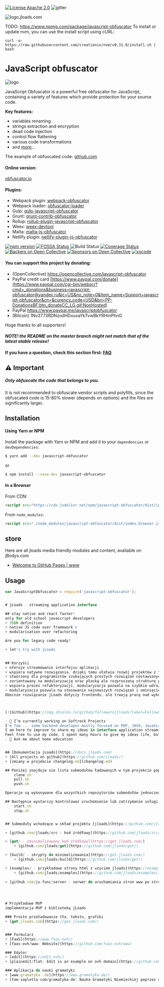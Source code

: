 [![License Apache 2.0](https://img.shields.io/badge/License-Apache%202.0-blue.svg?style=true)](http://www.apache.org/licenses/LICENSE-2.0)
![gitter](https://badges.gitter.im/Join%20Chat.svg)

![logo.jloads.com](https://logo.jloads.com/6/cover.png)

TODO:
https://www.npmjs.com/package/javascript-obfuscator
To install or update nvm, you can use the install script using cURL:

    curl -o- https://raw.githubusercontent.com/creationix/nvm/v0.31.0/install.sh | bash


<!--
  Title: JavaScript Obfuscator
  Description: A powerful obfuscator for JavaScript and Node.js.
  Author: Timofey Kachalov
  -->

# JavaScript obfuscator

![logo](https://raw.githubusercontent.com/javascript-obfuscator/javascript-obfuscator/master/images/logo.png)

JavaScript Obfuscator is a powerful free obfuscator for JavaScript, containing a variety of features which provide protection for your source code.

**Key features:**
- variables renaming
- strings extraction and encryption
- dead code injection
- control flow flattening
- various code transformations
- and [more](#javascript-obfuscator-options)...

The example of obfuscated code: [github.com](https://github.com/javascript-obfuscator/javascript-obfuscator/blob/master/examples/javascript-obfuscator.js)

#### Online version:
[obfuscator.io](https://obfuscator.io)

#### Plugins:
* Webpack plugin: [webpack-obfuscator](https://github.com/javascript-obfuscator/webpack-obfuscator)
* Webpack loader: [obfuscator-loader](https://github.com/javascript-obfuscator/obfuscator-loader)
* Gulp: [gulp-javascript-obfuscator](https://github.com/javascript-obfuscator/gulp-javascript-obfuscator)
* Grunt: [grunt-contrib-obfuscator](https://github.com/javascript-obfuscator/grunt-contrib-obfuscator)
* Rollup: [rollup-plugin-javascript-obfuscator](https://github.com/javascript-obfuscator/rollup-plugin-javascript-obfuscator)
* Weex: [weex-devtool](https://www.npmjs.com/package/weex-devtool)
* Malta: [malta-js-obfuscator](https://github.com/fedeghe/malta-js-obfuscator)
* Netlify plugin: [netlify-plugin-js-obfuscator](https://www.npmjs.com/package/netlify-plugin-js-obfuscator)

[![npm version](https://badge.fury.io/js/javascript-obfuscator.svg)](https://badge.fury.io/js/javascript-obfuscator)
[![FOSSA Status](https://app.fossa.io/api/projects/git%2Bgithub.com%2Fjavascript-obfuscator%2Fjavascript-obfuscator.svg?type=shield)](https://app.fossa.io/projects/git%2Bgithub.com%2Fjavascript-obfuscator%2Fjavascript-obfuscator?ref=badge_shield)
![Build Status](https://github.com/javascript-obfuscator/javascript-obfuscator/workflows/JavaScript%20Obfuscator%20CI/badge.svg)
[![Coverage Status](https://coveralls.io/repos/github/javascript-obfuscator/javascript-obfuscator/badge.svg)](https://coveralls.io/github/javascript-obfuscator/javascript-obfuscator)
[![Backers on Open Collective](https://opencollective.com/javascript-obfuscator/backers/badge.svg)](#backers)
[![Sponsors on Open Collective](https://opencollective.com/javascript-obfuscator/sponsors/badge.svg)](#sponsors)
[![xscode](https://img.shields.io/badge/Available%20on-xs%3Acode-blue?style=?style=plastic&logo=appveyor&logo=data:image/png;base64,iVBORw0KGgoAAAANSUhEUgAAAEAAAABACAMAAACdt4HsAAAAGXRFWHRTb2Z0d2FyZQBBZG9iZSBJbWFnZVJlYWR5ccllPAAAAAZQTFRF////////VXz1bAAAAAJ0Uk5T/wDltzBKAAAAlUlEQVR42uzXSwqAMAwE0Mn9L+3Ggtgkk35QwcnSJo9S+yGwM9DCooCbgn4YrJ4CIPUcQF7/XSBbx2TEz4sAZ2q1RAECBAiYBlCtvwN+KiYAlG7UDGj59MViT9hOwEqAhYCtAsUZvL6I6W8c2wcbd+LIWSCHSTeSAAECngN4xxIDSK9f4B9t377Wd7H5Nt7/Xz8eAgwAvesLRjYYPuUAAAAASUVORK5CYII=)](https://xscode.com/sanex3339/javascript-obfuscator)

#### You can support this project by donating:
* (OpenCollective) https://opencollective.com/javascript-obfuscator
* PayPal credit card [https://www.paypal.com/donate](https://www.paypal.com/cgi-bin/webscr?cmd=_donations&business=javascript-obfuscator@yandex.ru&lc=US&no_note=0&item_name=Support+javascript-obfuscator&cn=&curency_code=USD&bn=PP-DonationsBF:btn_donateCC_LG.gif:NonHosted)
* PayPal https://www.paypal.me/javascriptobfuscator
* (Bitcoin) 1Nv2773RDNzodHDxuxaYkTvwBkYRHmPhnG

Huge thanks to all supporters!

#### *NOTE! the README on the master branch might not match that of the latest stable release!*

#### If you have a question, check this section first: [FAQ](#frequently-asked-questions)

## :warning: Important
##### Only obfuscate the code that belongs to you.

It is not recommended to obfuscate vendor scripts and polyfills, since the obfuscated code is 15-80% slower (depends on options) and the files are significantly larger.

## Installation

#### Using Yarn or NPM

Install the package with Yarn or NPM and add it to your `dependencies` or `devDependencies`:

```sh
$ yarn add --dev javascript-obfuscator
```
or
```sh
$ npm install --save-dev javascript-obfuscator
```

#### In a Browser

From CDN:

```html
<script src="https://cdn.jsdelivr.net/npm/javascript-obfuscator/dist/index.browser.js"></script>
```

From `node_modules`:

```html
<script src="./node_modules/javascript-obfuscator/dist/index.browser.js"></script>
```

## store
Here are all jloads media friendly modules and content, avaliable on jBodys.com

+ [Welcome to GitHub Pages | www](http://www.jbodys.com/)


## Usage

```javascript
var JavaScriptObfuscator = require('javascript-obfuscator');


# jLoads - streaming application interface

## stay native and react faster!
only for old school javascript developers
+ JSON definition
+ native JS code over framework's
+ modularisation over refactoring

Are you for legacy code ready?

+ let's try with jLoads
     

## Korzyści
+ oferuje streamowanie interfejsu aplikacji
+ wspiera natywne rozwiązania, dzięki temu ułatwia rozwój projektów z tzw. kodem zastanym (legacy code)
+ stworzony dla programistów szukających prostych rozwiązań nastawionych na utrzymanie starszych aplikacji
+ zorientowany na modularyzację oraz płaską ale rozproszoną strukturę projektu
+ wspiera proces refaktoryzacji, modularyzacja pozwala na szybkie wdrożenie, dając gwarancję zgodnego, bo natywnego kodu na dekady
+ modularyzacja pozwala na stosowanie najnowszych rozwiązań i ominięcie pułapek stojących za frameworkami z ich aktualizacją
Obecnie rozwiązanie jLoads dotyczy frontendu, ale trwają pracę nad wykorzystaniem NodeJS do wsparcia backendu, co pozwoli na uruchomienie kodu bez opóźnieniea wynikającego z ładowania plików po załadowaniu strony.



[![Github](https://img.shields.io/github/followers/jloads?label=Follow&style=social)](https://github.com/jloads)

- 🔭 I’m currently working on Softreck Projects
I'm Tom ... some backend developer mostly focused on PHP, JAVA, JavaScript, Python, Bash
I am here to improve to share my ideas in interface application streaming
Feel free to use my code, I spent many hours to give my ideas life, but it's still not perfect, don't hesitate to improve the code and use it to your own projects!
- 💬 Ask me about home education


## [Dokumentacja jLoads](https://docs.jloads.com)
+ [All projects on github](https://github.com/jloads/)
+ [zmiany w projekcie changelog.md](changelog.md)

## Poniżej znajduje sie lista submodułów ładowanych w tym projekcie poprzez skrypty: 
    clone.sh
    pull.sh 
    push.sh

Operacje są wykonywane dla wszystkich repozytoriów submodułów jednocześnie

## Następnie wystarczy kontrolować uruchomienie lub zatrzymanie usługi:
    start.sh
    stop.sh


## Submoduły wchodzące w skład projektu [jloads](https://github.com/jloads/jloads)

+ [github.com/jloads/src - kod źródłowy](https://github.com/jloads/src/)

+ [get/ - zminimalizowany kod źródłowy](https://get.jloads.com/)
    + [github.com/jloads/get](https://github.com/jloads/get/)

+ [build/ - skrypty do minimalizowania](https://get.jloads.com/)
    + [github.com/jloads/build](https://github.com/jloads/get/)

+ [examples/ - przykładowe strony html z użyciem jloads](https://examples.jloads.com/)
    + [github.com/jloads/examples](https://github.com/jloads/examples/)
   
+ [github.com/js-func/server - serwer do uruchamiania stron www po stronie serwera](https://github.com/js-func/server)




# Przykładowe MVP
implementacja MVP z biblioteką jLoads

### Proste przeładowanie tła, tekstu, grafiki
+ [get.jloads.com](https://get.jloads.com/)


### Formularz
+ [FaaS](https://www.faas.ovh/)
+ [faas-ovh/www: Website](https://github.com/faas-ovh/www)

### Edytor
+ [edit](https://edit.ovh/)
+ [plainedit/flat: Edit is an example on ovh domain](https://github.com/plainedit/flat)

### Aplikacja do nauki gramatyki
+ [www.gramatyka .de](https://www.gramatyka.de/)
+ [tom-sapletta-com/gramatyka-de: Nauka Gramatyki Niemieckiej poprzez matrycę](https://github.com/tom-sapletta-com/gramatyka-de)
